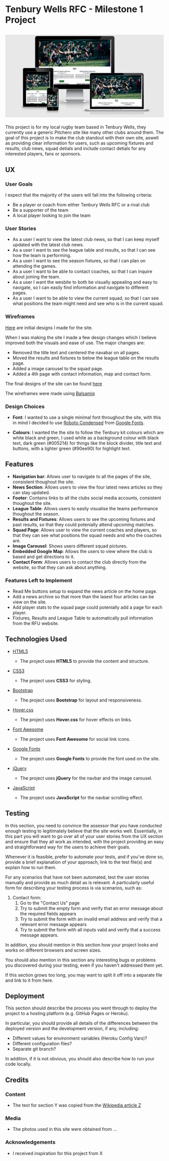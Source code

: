 # Tenbury Wells RFC - Milestone 1 Project

![Site Preview](assets/images/TenburyRFC-preview.png)
---

This project is for my local rugby team based in Tenbury Wells, they currently use a generic Pitchero site like many other clubs around them. The goal of this project is to make the club standout with their own site, aswell as providing clear information for users, such as upcoming fixtures and results, club news, squad detials and include contact detials for any interested players, fans or sponsors.

## UX

### User Goals

I expect that the majority of the users will fall into the following criteria:

- Be a player or coach from either Tenbury Wells RFC or a rival club
- Be a supporter of the team
- A local player looking to join the team

### User Stories

- As a user I want to view the latest club news, so that I can keep myself updated with the latest club news.
- As a user I want to see the league table and results, so that I can see how the team is performing.
- As a user I want to see the season fixtures, so that I can plan on attending the games.
- As a user I want to be able to contact coaches, so that I can inquire about joining the team.
- As a user I want the wesbite to both be visually appealing and easy to navigate, so I can easily find information and navigate to different pages.
- As a user I want to be able to view the current squad, so that I can see what positions the team might need and see who is in the current squad.

### Wireframes

[Here](https://github.com/filleben/TenburyWellsRFC/tree/master/assets/wireframes/initial-designs) are initial designs I made for the site.

When I was making the site I made a few design changes which I believe improved both the visuals and ease of use. The major changes are:

- Removed the title text and centered the navabar on all pages.
- Moved the results and fixtures to below the league table on the results page.
- Added a image carousel to the squad page.
- Added a 4th page with contact information, map and contact form.

The final designs of the site can be found [here](https://github.com/filleben/TenburyWellsRFC/tree/master/assets/wireframes/final-designs)

The wireframes were made using [Balsamiq](https://balsamiq.cloud)

### Design Choices

- **Font**: I wanted to use a single minimal font throughout the site, with this in mind I decided to use [Roboto Condensed](https://fonts.google.com/specimen/Roboto+Condensed?query=robot) from [Google Fonts](https://fonts.google.com/).

- **Colours**: I wanted the the site to follow the Tenbury kit colours which are white black and green, I used white as a background colour with black text, dark green (#005214) for things like the block divider, title text and buttons, with a lighter green (#90ee90) for highlight text.

## Features

- **Navigation bar**: Allows user to navigate to all the pages of the site, consistent thoughout the site.
- **News Section**: Allows users to view the four latest news articles so they can stay updated.
- **Footer**: Contains links to all the clubs social media accounts, consistent thoughout the site.
- **League Table**: Allows users to easily visualise the teams performance thoughout the season.
- **Results and Fixtures**: Allows users to see the upcoming fixtures and past results, so that they could potenially attend upcoming matches.
- **Squad Page**: Allows user to view the current coaches and players, so that they can see what positions the squad needs and who the coaches are.
- **Image Carousel**: Shows users different squad pictures.
- **Embedded Google Map**: Allows the users to view where the club is based and get directions to it.
- **Contact Form**: Allows users to contact the club directly from the website, so that they can ask about anything.

### Features Left to Implement

- Read Me buttons setup to expand the news article on the home page.
- Add a news archive so that more than the lasest four articles can be view on the site.
- Add player stats to the squad page could potenially add a page for each player.
- Fixtures, Results and League Table to automatically pull information from the RFU website.

## Technologies Used

- [HTML5](https://en.wikipedia.org/wiki/HTML5)
  - The project uses **HTML5** to provide the content and structure.

- [CSS3](https://en.wikipedia.org/wiki/Cascading_Style_Sheets)
  - The project uses **CSS3** for styling.

- [Bootstrap](https://getbootstrap.com/)
  - The project uses **Bootstrap** for layout and responsiveness.

- [Hover.css](https://ianlunn.github.io/Hover/)
  - The project uses **Hover.css** for hover effects on links.

- [Font Awesome](https://fontawesome.com)
  - The project uses **Font Awesome** for social link icons.

- [Google Fonts](https://fonts.google.com/)
  - The project uses **Google Fonts** to provide the font used on the site.

- [jQuery](https://jquery.com)
  - The project uses **jQuery** for the navbar and the image carousel.

- [JavaScript](https://jquery.com)
  - The project uses **JavaScript** for the navbar scrolling effect.

## Testing

In this section, you need to convince the assessor that you have conducted enough testing to legitimately believe that the site works well. Essentially, in this part you will want to go over all of your user stories from the UX section and ensure that they all work as intended, with the project providing an easy and straightforward way for the users to achieve their goals.

Whenever it is feasible, prefer to automate your tests, and if you've done so, provide a brief explanation of your approach, link to the test file(s) and explain how to run them.

For any scenarios that have not been automated, test the user stories manually and provide as much detail as is relevant. A particularly useful form for describing your testing process is via scenarios, such as:

1. Contact form:
   1. Go to the "Contact Us" page
   2. Try to submit the empty form and verify that an error message about the required fields appears
   3. Try to submit the form with an invalid email address and verify that a relevant error message appears
   4. Try to submit the form with all inputs valid and verify that a success message appears.

In addition, you should mention in this section how your project looks and works on different browsers and screen sizes.

You should also mention in this section any interesting bugs or problems you discovered during your testing, even if you haven't addressed them yet.

If this section grows too long, you may want to split it off into a separate file and link to it from here.

## Deployment

This section should describe the process you went through to deploy the project to a hosting platform (e.g. GitHub Pages or Heroku).

In particular, you should provide all details of the differences between the deployed version and the development version, if any, including:

- Different values for environment variables (Heroku Config Vars)?
- Different configuration files?
- Separate git branch?

In addition, if it is not obvious, you should also describe how to run your code locally.

## Credits

### Content

- The text for section Y was copied from the [Wikipedia article Z](https://en.wikipedia.org/wiki/Z)

### Media

- The photos used in this site were obtained from ...

### Acknowledgements

- I received inspiration for this project from X
